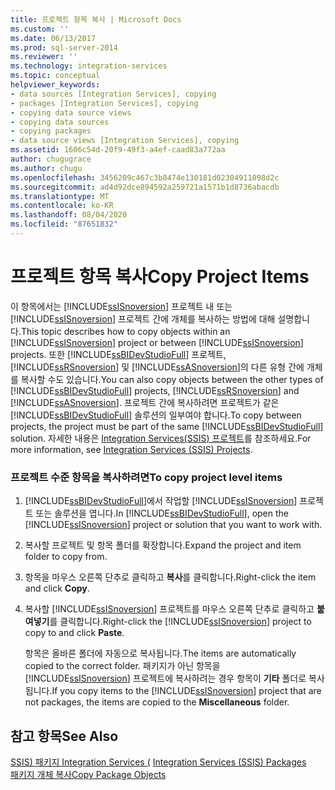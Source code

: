 ```yaml
---
title: 프로젝트 항목 복사 | Microsoft Docs
ms.custom: ''
ms.date: 06/13/2017
ms.prod: sql-server-2014
ms.reviewer: ''
ms.technology: integration-services
ms.topic: conceptual
helpviewer_keywords:
- data sources [Integration Services], copying
- packages [Integration Services], copying
- copying data source views
- copying data sources
- copying packages
- data source views [Integration Services], copying
ms.assetid: 1606c54d-20f9-49f3-a4ef-caad83a772aa
author: chugugrace
ms.author: chugu
ms.openlocfilehash: 3456209c467c3b8474e130181d02304911098d2c
ms.sourcegitcommit: ad4d92dce894592a259721a1571b1d8736abacdb
ms.translationtype: MT
ms.contentlocale: ko-KR
ms.lasthandoff: 08/04/2020
ms.locfileid: "87651832"
---
```

# <a name="copy-project-items"></a><span data-ttu-id="70933-102">프로젝트 항목 복사</span><span class="sxs-lookup"><span data-stu-id="70933-102">Copy Project Items</span></span>
  <span data-ttu-id="70933-103">이 항목에서는 [!INCLUDE[ssISnoversion](../includes/ssisnoversion-md.md)] 프로젝트 내 또는 [!INCLUDE[ssISnoversion](../includes/ssisnoversion-md.md)] 프로젝트 간에 개체를 복사하는 방법에 대해 설명합니다.</span><span class="sxs-lookup"><span data-stu-id="70933-103">This topic describes how to copy objects within an [!INCLUDE[ssISnoversion](../includes/ssisnoversion-md.md)] project or between [!INCLUDE[ssISnoversion](../includes/ssisnoversion-md.md)] projects.</span></span> <span data-ttu-id="70933-104">또한 [!INCLUDE[ssBIDevStudioFull](../includes/ssbidevstudiofull-md.md)] 프로젝트, [!INCLUDE[ssRSnoversion](../includes/ssrsnoversion-md.md)] 및 [!INCLUDE[ssASnoversion](../includes/ssasnoversion-md.md)]의 다른 유형 간에 개체를 복사할 수도 있습니다.</span><span class="sxs-lookup"><span data-stu-id="70933-104">You can also copy objects between the other types of [!INCLUDE[ssBIDevStudioFull](../includes/ssbidevstudiofull-md.md)] projects, [!INCLUDE[ssRSnoversion](../includes/ssrsnoversion-md.md)] and [!INCLUDE[ssASnoversion](../includes/ssasnoversion-md.md)].</span></span> <span data-ttu-id="70933-105">프로젝트 간에 복사하려면 프로젝트가 같은 [!INCLUDE[ssBIDevStudioFull](../includes/ssbidevstudiofull-md.md)] 솔루션의 일부여야 합니다.</span><span class="sxs-lookup"><span data-stu-id="70933-105">To copy between projects, the project must be part of the same [!INCLUDE[ssBIDevStudioFull](../includes/ssbidevstudiofull-md.md)] solution.</span></span> <span data-ttu-id="70933-106">자세한 내용은 [Integration Services&#40;SSIS&#41; 프로젝트](integration-services-ssis-projects-and-solutions.md)를 참조하세요.</span><span class="sxs-lookup"><span data-stu-id="70933-106">For more information, see [Integration Services &#40;SSIS&#41; Projects](integration-services-ssis-projects-and-solutions.md).</span></span>  
  
### <a name="to-copy-project-level-items"></a><span data-ttu-id="70933-107">프로젝트 수준 항목을 복사하려면</span><span class="sxs-lookup"><span data-stu-id="70933-107">To copy project level items</span></span>  
  
1.  <span data-ttu-id="70933-108">[!INCLUDE[ssBIDevStudioFull](../includes/ssbidevstudiofull-md.md)]에서 작업할 [!INCLUDE[ssISnoversion](../includes/ssisnoversion-md.md)] 프로젝트 또는 솔루션을 엽니다.</span><span class="sxs-lookup"><span data-stu-id="70933-108">In [!INCLUDE[ssBIDevStudioFull](../includes/ssbidevstudiofull-md.md)], open the [!INCLUDE[ssISnoversion](../includes/ssisnoversion-md.md)] project or solution that you want to work with.</span></span>  
  
2.  <span data-ttu-id="70933-109">복사할 프로젝트 및 항목 폴더를 확장합니다.</span><span class="sxs-lookup"><span data-stu-id="70933-109">Expand the project and item folder to copy from.</span></span>  
  
3.  <span data-ttu-id="70933-110">항목을 마우스 오른쪽 단추로 클릭하고 **복사**를 클릭합니다.</span><span class="sxs-lookup"><span data-stu-id="70933-110">Right-click the item and click **Copy**.</span></span>  
  
4.  <span data-ttu-id="70933-111">복사할 [!INCLUDE[ssISnoversion](../includes/ssisnoversion-md.md)] 프로젝트를 마우스 오른쪽 단추로 클릭하고 **붙여넣기**를 클릭합니다.</span><span class="sxs-lookup"><span data-stu-id="70933-111">Right-click the [!INCLUDE[ssISnoversion](../includes/ssisnoversion-md.md)] project to copy to and click **Paste**.</span></span>  
  
     <span data-ttu-id="70933-112">항목은 올바른 폴더에 자동으로 복사됩니다.</span><span class="sxs-lookup"><span data-stu-id="70933-112">The items are automatically copied to the correct folder.</span></span> <span data-ttu-id="70933-113">패키지가 아닌 항목을 [!INCLUDE[ssISnoversion](../includes/ssisnoversion-md.md)] 프로젝트에 복사하려는 경우 항목이 **기타** 폴더로 복사됩니다.</span><span class="sxs-lookup"><span data-stu-id="70933-113">If you copy items to the [!INCLUDE[ssISnoversion](../includes/ssisnoversion-md.md)] project that are not packages, the items are copied to the **Miscellaneous** folder.</span></span>  
  
## <a name="see-also"></a><span data-ttu-id="70933-114">참고 항목</span><span class="sxs-lookup"><span data-stu-id="70933-114">See Also</span></span>  
 <span data-ttu-id="70933-115">[SSIS&#41; 패키지 Integration Services &#40;](../../2014/integration-services/integration-services-ssis-packages.md) </span><span class="sxs-lookup"><span data-stu-id="70933-115">[Integration Services &#40;SSIS&#41; Packages](../../2014/integration-services/integration-services-ssis-packages.md) </span></span>  
 [<span data-ttu-id="70933-116">패키지 개체 복사</span><span class="sxs-lookup"><span data-stu-id="70933-116">Copy Package Objects</span></span>](../../2014/integration-services/copy-package-objects.md)  
  
  
